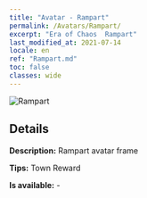 ```yaml
---
title: "Avatar - Rampart"
permalink: /Avatars/Rampart/
excerpt: "Era of Chaos  Rampart"
last_modified_at: 2021-07-14
locale: en
ref: "Rampart.md"
toc: false
classes: wide
---
```

 ![Rampart](/images/a/avatarFrame_12.png)

## Details

 **Description:** Rampart avatar frame 

 **Tips:** Town Reward 

 **Is available:**  - 

